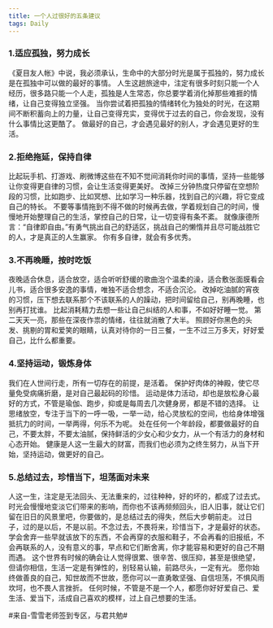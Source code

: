 ```yaml
---
title: 一个人过很好的五条建议
tags: Daily
---
```


### 1.适应孤独，努力成长 
《夏目友人帐》中说，我必须承认，生命中的大部分时光是属于孤独的，努力成长是在孤独中可以做的最好的事情。
人生这趟旅途中，注定有很多时刻只能一个人经历，很多路只能一个人走，孤独是人生常态，你总要学着消化掉那些难捱的情绪，让自己变得独立坚强。
当你尝试着把孤独的情绪转化为独处的时光，在这期间不断积蓄向上的力量，让自己变得充实，变得优于过去的自己，你会发现，没有什么事情比这更酷了。
做最好的自己，才会遇见最好的别人，才会遇见更好的生活。

### 2.拒绝拖延，保持自律 
比起玩手机、打游戏、刷微博这些在不知不觉间消耗你时间的事情，坚持一些能够让你变得更自律的习惯，会让生活变得更美好。
改掉三分钟热度只停留在空想阶段的习惯，比如跑步、比如冥想、比如学习一种乐器，找到自己的兴趣，将它变成自己的特长。
不要等事情拖到不得不做的时候再去做，学着规划自己的时间，慢慢地开始整理自己的生活，掌控自己的日常，让一切变得有条不紊。
就像康德所言：“自律即自由。”有勇气挑出自己的舒适区，挑战自己的懒惰并且尽可能战胜它的人，才是真正的人生赢家。
你有多自律，就会有多优秀。

### 3.不再晚睡，按时吃饭 
夜晚适合休息，适合放空，适合听听舒缓的歌曲泡个温柔的澡，适合敷张面膜看会儿书，适合很多安逸的事情，唯独不适合想念，不适合沉沦。
改掉吃油腻的宵夜的习惯，压下想去联系那个不该联系的人的躁动，把时间留给自己，别再晚睡，也别再打扰谁。
比起消耗精力去想一些让自己纠结的人和事，不如好好睡一觉。
第二天天一亮，那些在深夜作祟的情绪，往往就消散了大半。
照顾好你黑色的头发、挑剔的胃和爱笑的眼睛，认真对待你的一日三餐，一生不过三万多天，好好爱自己，比什么都重要。
 
### 4.坚持运动，锻炼身体 
我们在人世间行走，所有一切存在的前提，是活着。
保护好肉体的神殿，使它尽量免受病痛折磨，是对自己最起码的珍惜。
运动是体力活动，却也是放松身心最好的方式，不管是瑜伽、跑步，抑或是每周去几次健身房，都是不错的选择。
让思绪放空，专注于当下的一呼一吸，一举一动，给心灵放松的空间，也给身体增强抵抗力的时间，一举两得，何乐不为呢。
处在任何一个年龄段，都要做最好的自己，不要太胖，不要太油腻，保持鲜活的少女心和少女力，从一个有活力的身材和心态开始。
健康是人这一生最大的财富，而我们也必须为之终生努力，从当下开始，坚持运动，做更好的自己。

### 5.总结过去，珍惜当下，坦荡面对未来 
人这一生，注定是无法回头、无法重来的，过往种种，好的坏的，都成了过去式。
时光会慢慢地变淡它们带来的影响，而你也不该再频频回头，旧人旧事，就让它们留在旧日的风景里吧，你要做的，是总结过去的得失，然后大步朝前走。
过日子，过的是以后，不是以前。不念过去，不畏将来，珍惜当下，才是最好的状态。
学会舍弃一些早就该放下的东西，不会再穿的衣服和鞋子，不会再看的旧报纸，不会再联系的人，没有意义的事，早点和它们断舍离，你才能容易和更好的自己不期而遇。
这个世界有时候的确会让人觉得很累、很辛苦、很压抑，甚至是很绝望，但请你相信，生活一定是有弹性的，别轻易认输，前路尽头，一定有光。
愿你始终做善良的自己，知世故而不世故，愿你可以一直勇敢坚强、自信坦荡，不惧风雨坎坷，也不畏人言挫折。
任何时候，不管是不是一个人，都愿你好好爱自己、爱生活、爱当下，活成自己喜欢的模样，过上自己想要的生活。

#来自-雪雪老师签到专区，与君共勉#